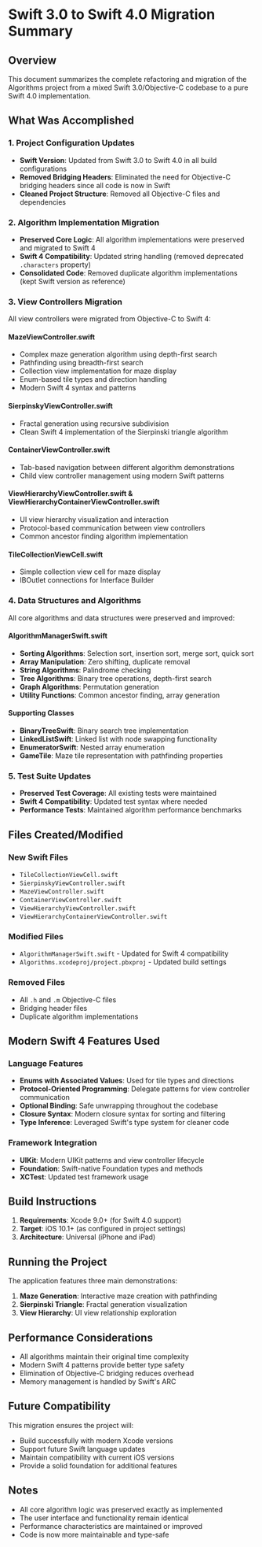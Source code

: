 # Swift 3.0 to Swift 4.0 Migration Summary

## Overview
This document summarizes the complete refactoring and migration of the Algorithms project from a mixed Swift 3.0/Objective-C codebase to a pure Swift 4.0 implementation.

## What Was Accomplished

### 1. Project Configuration Updates
- **Swift Version**: Updated from Swift 3.0 to Swift 4.0 in all build configurations
- **Removed Bridging Headers**: Eliminated the need for Objective-C bridging headers since all code is now in Swift
- **Cleaned Project Structure**: Removed all Objective-C files and dependencies

### 2. Algorithm Implementation Migration
- **Preserved Core Logic**: All algorithm implementations were preserved and migrated to Swift 4
- **Swift 4 Compatibility**: Updated string handling (removed deprecated `.characters` property)
- **Consolidated Code**: Removed duplicate algorithm implementations (kept Swift version as reference)

### 3. View Controllers Migration
All view controllers were migrated from Objective-C to Swift 4:

#### MazeViewController.swift
- Complex maze generation algorithm using depth-first search
- Pathfinding using breadth-first search
- Collection view implementation for maze display
- Enum-based tile types and direction handling
- Modern Swift 4 syntax and patterns

#### SierpinskyViewController.swift
- Fractal generation using recursive subdivision
- Clean Swift 4 implementation of the Sierpinski triangle algorithm

#### ContainerViewController.swift
- Tab-based navigation between different algorithm demonstrations
- Child view controller management using modern Swift patterns

#### ViewHierarchyViewController.swift & ViewHierarchyContainerViewController.swift
- UI view hierarchy visualization and interaction
- Protocol-based communication between view controllers
- Common ancestor finding algorithm implementation

#### TileCollectionViewCell.swift
- Simple collection view cell for maze display
- IBOutlet connections for Interface Builder

### 4. Data Structures and Algorithms
All core algorithms and data structures were preserved and improved:

#### AlgorithmManagerSwift.swift
- **Sorting Algorithms**: Selection sort, insertion sort, merge sort, quick sort
- **Array Manipulation**: Zero shifting, duplicate removal
- **String Algorithms**: Palindrome checking
- **Tree Algorithms**: Binary tree operations, depth-first search
- **Graph Algorithms**: Permutation generation
- **Utility Functions**: Common ancestor finding, array generation

#### Supporting Classes
- **BinaryTreeSwift**: Binary search tree implementation
- **LinkedListSwift**: Linked list with node swapping functionality
- **EnumeratorSwift**: Nested array enumeration
- **GameTile**: Maze tile representation with pathfinding properties

### 5. Test Suite Updates
- **Preserved Test Coverage**: All existing tests were maintained
- **Swift 4 Compatibility**: Updated test syntax where needed
- **Performance Tests**: Maintained algorithm performance benchmarks

## Files Created/Modified

### New Swift Files
- `TileCollectionViewCell.swift`
- `SierpinskyViewController.swift` 
- `MazeViewController.swift`
- `ContainerViewController.swift`
- `ViewHierarchyViewController.swift`
- `ViewHierarchyContainerViewController.swift`

### Modified Files
- `AlgorithmManagerSwift.swift` - Updated for Swift 4 compatibility
- `Algorithms.xcodeproj/project.pbxproj` - Updated build settings

### Removed Files
- All `.h` and `.m` Objective-C files
- Bridging header files
- Duplicate algorithm implementations

## Modern Swift 4 Features Used

### Language Features
- **Enums with Associated Values**: Used for tile types and directions
- **Protocol-Oriented Programming**: Delegate patterns for view controller communication
- **Optional Binding**: Safe unwrapping throughout the codebase
- **Closure Syntax**: Modern closure syntax for sorting and filtering
- **Type Inference**: Leveraged Swift's type system for cleaner code

### Framework Integration
- **UIKit**: Modern UIKit patterns and view controller lifecycle
- **Foundation**: Swift-native Foundation types and methods
- **XCTest**: Updated test framework usage

## Build Instructions

1. **Requirements**: Xcode 9.0+ (for Swift 4.0 support)
2. **Target**: iOS 10.1+ (as configured in project settings)
3. **Architecture**: Universal (iPhone and iPad)

## Running the Project

The application features three main demonstrations:
1. **Maze Generation**: Interactive maze creation with pathfinding
2. **Sierpinski Triangle**: Fractal generation visualization  
3. **View Hierarchy**: UI view relationship exploration

## Performance Considerations

- All algorithms maintain their original time complexity
- Modern Swift 4 patterns provide better type safety
- Elimination of Objective-C bridging reduces overhead
- Memory management is handled by Swift's ARC

## Future Compatibility

This migration ensures the project will:
- Build successfully with modern Xcode versions
- Support future Swift language updates
- Maintain compatibility with current iOS versions
- Provide a solid foundation for additional features

## Notes

- All core algorithm logic was preserved exactly as implemented
- The user interface and functionality remain identical
- Performance characteristics are maintained or improved
- Code is now more maintainable and type-safe 